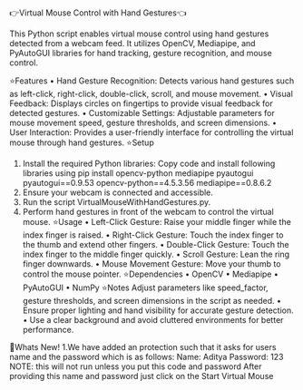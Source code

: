👉Virtual Mouse Control with Hand Gestures👈

This Python script enables virtual mouse control using hand gestures detected from a webcam feed. It utilizes OpenCV, Mediapipe, and PyAutoGUI libraries for hand tracking, gesture recognition, and mouse control.

⭐Features
•	Hand Gesture Recognition: Detects various hand gestures such as left-click, right-click, double-click, scroll, and mouse movement.
•	Visual Feedback: Displays circles on fingertips to provide visual feedback for detected gestures.
•	Customizable Settings: Adjustable parameters for mouse movement speed, gesture thresholds, and screen dimensions.
•	User Interaction: Provides a user-friendly interface for controlling the virtual mouse through hand gestures.
⭐Setup
1.	Install the required Python libraries:
Copy code and install following libraries using
          pip install opencv-python mediapipe pyautogui
pyautogui==0.9.53
opencv-python==4.5.3.56
mediapipe==0.8.6.2
2.	Ensure your webcam is connected and accessible.
3.	Run the script VirtualMouseWithHandGestures.py.
4.	Perform hand gestures in front of the webcam to control the virtual mouse.
⭐Usage
•	Left-Click Gesture: Raise your middle finger while the index finger is raised.
•	Right-Click Gesture: Touch the index finger to the thumb and extend other fingers.
•	Double-Click Gesture: Touch the index finger to the middle finger quickly.
•	Scroll Gesture: Lean the ring finger downwards.
•	Mouse Movement Gesture: Move your thumb to control the mouse pointer.
⭐Dependencies
•	OpenCV
•	Mediapipe
•	PyAutoGUI
•	NumPy
⭐Notes
Adjust parameters like speed_factor, gesture thresholds, and screen dimensions in the script as needed.
•	Ensure proper lighting and hand visibility for accurate gesture detection.
•	Use a clear background and avoid cluttered environments for better performance.

🥳Whats New!
1.We have added an protection such that it asks for users name and the password which is as follows:
              Name: Aditya
              Password: 123 
NOTE: this will not run unless you put this code and password
              After providing this name and password just click on the Start Virtual Mouse
